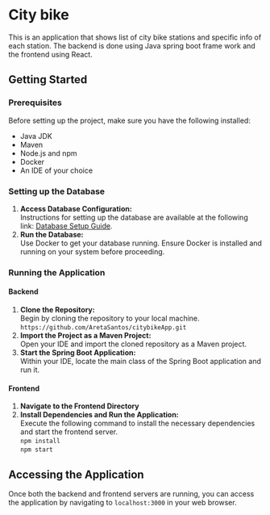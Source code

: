<!DOCTYPE html>
<html lang="en">

<body>
    <h1>City bike </h1>
<p>This is an application that shows list of city bike stations and specific info of each station. The backend is done using Java spring boot frame work and the frontend using React.</p>

  <h2>Getting Started</h2>

   <h3>Prerequisites</h3>
    <p>Before setting up the project, make sure you have the following installed:</p>
    <ul>
        <li>Java JDK</li>
        <li>Maven</li>
        <li>Node.js and npm</li>
        <li>Docker</li>
        <li>An IDE of your choice</li>
    </ul>

  <h3>Setting up the Database</h3>
    <ol>
        <li>
            <strong>Access Database Configuration:</strong><br>
            Instructions for setting up the database are available at the following link: 
            <a href="https://github.com/solita/dev-academy-spring-2024-exercise/tree/main">Database Setup Guide</a>.
        </li>
        <li>
            <strong>Run the Database:</strong><br>
            Use Docker to get your database running. Ensure Docker is installed and running on your system before proceeding.
        </li>
    </ol>

  <h3>Running the Application</h3>

  <h4>Backend</h4>
    <ol>
        <li>
            <strong>Clone the Repository:</strong><br>
            Begin by cloning the repository to your local machine.<br>
            <code>https://github.com/AretaSantos/citybikeApp.git</code>
        </li>
        <li>
            <strong>Import the Project as a Maven Project:</strong><br>
            Open your IDE and import the cloned repository as a Maven project.
        </li>
        <li>
            <strong>Start the Spring Boot Application:</strong><br>
            Within your IDE, locate the main class of the Spring Boot application and run it.
        </li>
    </ol>

  <h4>Frontend</h4>
    <ol>
        <li>
            <strong>Navigate to the Frontend Directory</strong><br>
    
  </li>
      <li>
            <strong>Install Dependencies and Run the Application:</strong><br>
            Execute the following command to install the necessary dependencies and start the frontend server.<br>
            <code>npm install</code><br>
            <code>npm start</code>
        </li>
    </ol>

  <h2>Accessing the Application</h2>
    <p>Once both the backend and frontend servers are running, you can access the application by navigating to <code>localhost:3000</code> in your web browser.</p>

</body>
</html>
